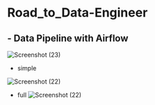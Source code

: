 # Road_to_Data-Engineer

## - Data Pipeline with Airflow

![Screenshot (23)](https://user-images.githubusercontent.com/83392682/119871823-0c056800-bf4d-11eb-9fa1-ce9eb759f50f.png)
* simple

![Screenshot (22)](https://user-images.githubusercontent.com/83392682/119871871-14f63980-bf4d-11eb-8597-758be42f5ff3.png)

* full
![Screenshot (22)](https://user-images.githubusercontent.com/83392682/119871871-14f63980-bf4d-11eb-8597-758be42f5ff3.png)
